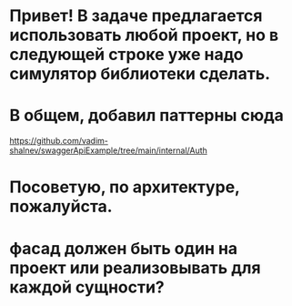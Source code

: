 # Привет! В задаче предлагается использовать любой проект, но в следующей строке уже надо симулятор библиотеки сделать.
# В общем, добавил паттерны сюда
https://github.com/vadim-shalnev/swaggerApiExample/tree/main/internal/Auth

# Посоветую, по архитектуре, пожалуйста.
# фасад должен быть один на проект или реализовывать для каждой сущности? 

